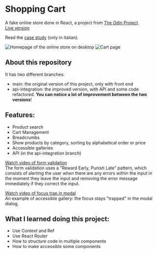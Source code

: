 # Shopping Cart
A fake online store done in React, a project from [The Odin Project](https://www.theodinproject.com/lessons/node-path-javascript-shopping-cart).  
[Live version](https://shopapp.federicaercole.com)

Read the [case study](https://federicaercole.com/shop/) (only in italian).

![Homepage of the online store on desktop](https://federicaercole.com/images/shop/shop-1-big.webp)
![Cart page](https://federicaercole.com/images/shop/shop-4-big.webp)

## About this repository
It has two different branches:
- main: the original version of this project, only with front end
- api-integration: the improved version, with API and some code refactored. **You can notice a lot of improvement between the two versions**!

## Features:
- Product search
- Cart Management
- Breadcrumbs
- Show products by category, sorting by alphabetical order or price
- Accessible galleries
- API (in the api-integration branch)

[Watch video of form validation](https://federicaercole.com/images/shop/validation.mp4)  
The form validation uses a "Reward Early, Punish Late" pattern, which consists of alerting the user when there are any errors within the input in the moment they leave the input and removing the error message immediately if they correct the input.

[Watch video of focus trap in modal](https://federicaercole.com/images/shop/focus-trap.mp4)  
An example of accessible gallery: the focus stays "trapped" in the modal dialog.

## What I learned doing this project:
- Use Context and Ref
- Use React Router
- How to structure code in multiple components
- How to make accessible some components
